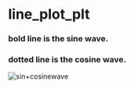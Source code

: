 # line_plot_plt

### bold line is the sine wave. 
### dotted line is the cosine wave.


![sin+cosinewave](https://user-images.githubusercontent.com/41283107/164419241-d1e44dff-fa71-42bd-a90c-6a648116c6d8.gif)

